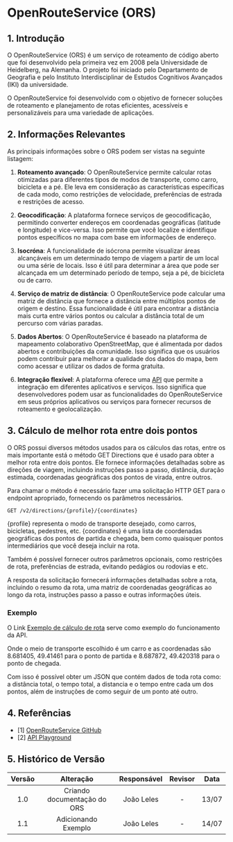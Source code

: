 # OpenRouteService (ORS)

## 1. Introdução

O OpenRouteService (ORS) é um serviço de roteamento de código aberto que foi desenvolvido pela primeira vez em 2008 pela Universidade de Heidelberg, na Alemanha. O projeto foi iniciado pelo Departamento de Geografia e pelo Instituto Interdisciplinar de Estudos Cognitivos Avançados (IKI) da universidade.

O OpenRouteService foi desenvolvido com o objetivo de fornecer soluções de roteamento e planejamento de rotas eficientes, acessíveis e personalizáveis para uma variedade de aplicações.
    

## 2. Informações Relevantes

As principais informações sobre o ORS podem ser vistas na seguinte listagem:

1. **Roteamento avançado**: O OpenRouteService permite calcular rotas otimizadas para diferentes tipos de modos de transporte, como carro, bicicleta e a pé. Ele leva em consideração as características específicas de cada modo, como restrições de velocidade, preferências de estrada e restrições de acesso.

2. **Geocodificação**: A plataforma fornece serviços de geocodificação, permitindo converter endereços em coordenadas geográficas (latitude e longitude) e vice-versa. Isso permite que você localize e identifique pontos específicos no mapa com base em informações de endereço.

3. **Isocróna**: A funcionalidade de isócrona permite visualizar áreas alcançáveis em um determinado tempo de viagem a partir de um local ou uma série de locais. Isso é útil para determinar a área que pode ser alcançada em um determinado período de tempo, seja a pé, de bicicleta ou de carro.

4. **Serviço de matriz de distância**: O OpenRouteService pode calcular uma matriz de distância que fornece a distância entre múltiplos pontos de origem e destino. Essa funcionalidade é útil para encontrar a distância mais curta entre vários pontos ou calcular a distância total de um percurso com várias paradas.

5. **Dados Abertos**: O OpenRouteService é baseado na plataforma de mapeamento colaborativo OpenStreetMap, que é alimentada por dados abertos e contribuições da comunidade. Isso significa que os usuários podem contribuir para melhorar a qualidade dos dados do mapa, bem como acessar e utilizar os dados de forma gratuita.

6. **Integração flexível**: A plataforma oferece uma [API](https://github.com/ResidenciaTICBrisa/02_RotaOnibus/blob/main/docs/Estudos/Django.md#31-api) que permite a integração em diferentes aplicativos e serviços. Isso significa que desenvolvedores podem usar as funcionalidades do OpenRouteService em seus próprios aplicativos ou serviços para fornecer recursos de roteamento e geolocalização.

## 3. Cálculo de melhor rota entre dois pontos
 
O ORS possui diversos métodos usados para os cálculos das rotas, entre os mais importante está o método GET Directions que é usado para obter a melhor rota entre dois pontos. Ele fornece informações detalhadas sobre as direções de viagem, incluindo instruções passo a passo, distância, duração estimada, coordenadas geográficas dos pontos de virada, entre outros.

Para chamar o método é necessário fazer uma solicitação HTTP GET para o endpoint apropriado, fornecendo os parâmetros necessários. 
    
    GET /v2/directions/{profile}/{coordinates}

{profile} representa o modo de transporte desejado, como carros, bicicletas, pedestres, etc.
{coordinates} é uma lista de coordenadas geográficas dos pontos de partida e chegada, bem como quaisquer pontos intermediários que você deseja incluir na rota.

Também é possível fornecer outros parâmetros opcionais, como restrições de rota, preferências de estrada, evitando pedágios ou rodovias e etc.

A resposta da solicitação fornecerá informações detalhadas sobre a rota, incluindo o resumo da rota, uma matriz de coordenadas geográficas ao longo da rota, instruções passo a passo e outras informações úteis.

### Exemplo

O Link [Exemplo de cálculo de rota](https://api.openrouteservice.org/v2/directions/driving-car?api_key=5b3ce3597851110001cf6248db9786ac4c7446dea93a21d0c244d5b2&start=8.681495,49.41461&end=8.687872,49.420318) serve como exemplo do funcionamento da API.

Onde o meio de transporte escolhido é um carro e as coordenadas são 8.681405, 49.41461 para o ponto de partida e 8.687872, 49.420318 para o ponto de chegada.

Com isso é possível obter um JSON que contém dados de toda rota como: a distância total, o tempo total, a distancia e o tempo entre cada um dos pontos, além de instruções de como seguir de um ponto até outro.

## 4. Referências

- [1] [OpenRouteService GitHub](https://github.com/GIScience/openrouteservice)
- [2] [API Playground](https://openrouteservice.org/dev/#/api-docs)

## 5. Histórico de Versão

| Versão |          Alteração           | Responsável | Revisor | Data  |
| :----: | :--------------------------: | :---------: | :-----: | :---: |
|  1.0   | Criando documentação do ORS  | João Leles  |    -    | 13/07 |
|  1.1   |     Adicionando Exemplo      | João Leles  |    -    | 14/07 |